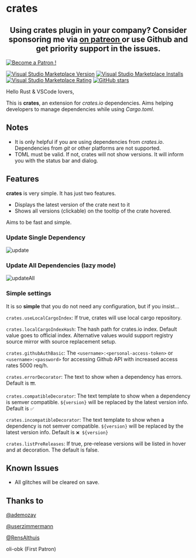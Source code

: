 # crates

<div align="center">
  <h2>Using crates plugin in your company? Consider sponsoring me via <a href="https://www.patreon.com/bePatron?u=11468905"> on patreon </a> or use Github and get priority support in the issues.</h2>
</div>

[![Become a Patron !](https://c5.patreon.com/external/logo/become_a_patron_button.png)](https://www.patreon.com/bePatron?u=11468905)

[![Visual Studio Marketplace Version](https://img.shields.io/visual-studio-marketplace/v/serayuzgur.crates)](https://img.shields.io/visual-studio-marketplace/v/serayuzgur.crates)
[![Visual Studio Marketplace Installs](https://img.shields.io/visual-studio-marketplace/i/serayuzgur.crates)](https://img.shields.io/visual-studio-marketplace/i/serayuzgur.crates)
[![Visual Studio Marketplace Rating](https://img.shields.io/visual-studio-marketplace/r/serayuzgur.crates)](https://img.shields.io/visual-studio-marketplace/r/serayuzgur.crates)
[![GitHub stars](https://img.shields.io/github/stars/serayuzgur/crates.svg)](https://github.com/serayuzgur/crates/stargazers)

Hello Rust & VSCode lovers,

This is **crates**, an extension for _crates.io_ dependencies. Aims helping developers to manage dependencies while using _Cargo.toml_.

## Notes

- It is only helpful if you are using dependencies from _crates.io_. Dependencies from _git_ or other platforms are not supported.
- TOML must be valid. If not, crates will not show versions. It will inform you with the status bar and dialog.

## Features

**crates** is very simple. It has just two features.

- Displays the latest version of the crate next to it
- Shows all versions (clickable) on the tooltip of the crate hovered.

Aims to be fast and simple.

### Update Single Dependency

![update](https://github.com/serayuzgur/crates/raw/master/update.gif)

### Update All Dependencies (lazy mode)

![updateAll](https://github.com/serayuzgur/crates/raw/master/updateAll.gif)

### Simple settings

It is so **simple** that you do not need any configuration, but if you insist...

`crates.useLocalCargoIndex`: If true, crates will use local cargo repository.

`crates.localCargoIndexHash`: The hash path for crates.io index. Default value goes to official index. Alternative values would support registry source mirror with source replacement setup.

`crates.githubAuthBasic`: The `<username>:<personal-access-token>` or `<username>:<password>` for accessing Github API with increased access rates 5000 req/h.

`crates.errorDecorator`: The text to show when a dependency has errors. Default is `❗️❗️❗`.

`crates.compatibleDecorator`: The text template to show when a dependency is semver compatible. `${version}` will be replaced by the latest version info. Default is `✅`

`crates.incompatibleDecorator`: The text template to show when a dependency is not semver compatible. `${version}` will be replaced by the latest version info. Default is `❌ ${version}`

`crates.listPreReleases`: If true, pre-release versions will be listed in hover and at decoration. The default is false.

## Known Issues

- All glitches will be cleared on save.

## Thanks to

[@ademozay](https://github.com/ademozay)

[@userzimmermann](https://github.com/userzimmermann)

[@RensAlthuis](https://github.com/RensAlthuis)

oli-obk (First Patron)
